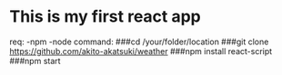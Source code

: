 # This is my first react app
req:
-npm
-node
command:
###cd /your/folder/location
###git clone https://github.com/akito-akatsuki/weather
###npm install react-script
###npm start
